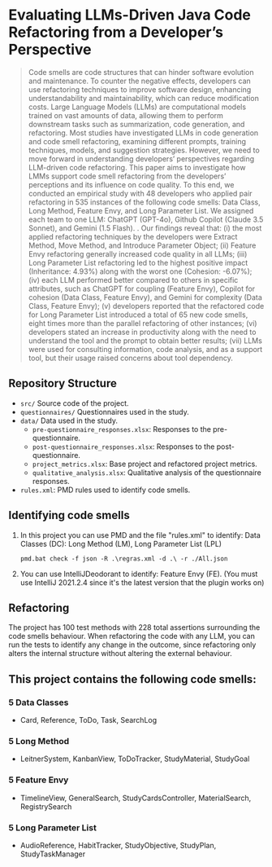 # Evaluating LLMs-Driven Java Code Refactoring from a Developer’s Perspective

> Code smells are code structures that can hinder software evolution and maintenance. To counter the negative effects, developers can use refactoring techniques to improve software design, enhancing understandability and maintainability, which can reduce modification costs. Large Language Models (LLMs) are computational models trained on vast amounts of data, allowing them to perform downstream tasks such as summarization, code generation, and refactoring. Most studies have investigated LLMs in code generation and code smell refactoring, examining different prompts, training techniques, models, and suggestion strategies. However, we need to move forward in understanding developers’ perspectives regarding LLM-driven code refactoring. This paper aims to investigate how LMMs support code smell refactoring from the developers’ perceptions and its influence on code quality. To this end, we conducted an empirical study with 48 developers who applied pair refactoring in 535 instances of the following code smells: Data Class, Long Method, Feature Envy, and Long Parameter List. We assigned each team to one LLM: ChatGPT (GPT-4o), Github Copilot (Claude 3.5 Sonnet), and Gemini (1.5 Flash). . Our findings reveal that: (i) the most applied refactoring techniques by the developers were Extract Method, Move Method, and Introduce Parameter Object; (ii) Feature Envy refactoring generally increased code quality in all LLMs; (iii) Long Parameter List refactoring led to the highest positive impact (Inheritance: 4.93%) along with the worst one (Cohesion: -6.07%); (iv) each LLM performed better compared to others in specific attributes, such as ChatGPT for coupling (Feature Envy), Copilot for cohesion (Data Class, Feature Envy), and Gemini for complexity (Data Class, Feature Envy); (v) developers reported that the refactored code for Long Parameter List introduced a total of 65 new code smells, eight times more than the parallel refactoring of other instances; (vi) developers stated an increase in productivity along with the need to understand the tool and the prompt to obtain better results; (vii) LLMs were used for consulting information, code analysis, and as a support tool, but their usage raised concerns about tool dependency.

## Repository Structure

- ``src/`` Source code of the project.
- ``questionnaires/`` Questionnaires used in the study.
- ``data/`` Data used in the study.
  - ``pre-questionnaire_responses.xlsx``: Responses to the pre-questionnaire.
  - ``post-questionnaire_responses.xlsx``: Responses to the post-questionnaire.
  - ``project_metrics.xlsx``: Base project and refactored project metrics.
  - ``qualitative_analysis.xlsx``: Qualitative analysis of the questionnaire responses.
- ``rules.xml``: PMD rules used to identify code smells.


## Identifying code smells

1. In this project you can use PMD and the file "rules.xml" to identify: Data Classes (DC): Long Method (LM), Long Parameter List (LPL)

    ``
     pmd.bat check -f json -R .\regras.xml -d .\ -r ./All.json
    ``
2. You can use IntelliJDeodorant to identify: Feature Envy (FE). (You must use IntelliJ 2021.2.4 since it's the latest version that the plugin works on)

## Refactoring

The project has 100 test methods with 228 total assertions surrounding the code smells behaviour.
When refactoring the code with any LLM, you can run the tests to identify any change in the outcome, since
refactoring only alters the internal structure without altering the external behaviour.


## This project contains the following code smells:

### 5 Data Classes
- Card, Reference, ToDo, Task, SearchLog

### 5 Long Method
- LeitnerSystem, KanbanView, ToDoTracker, StudyMaterial, StudyGoal

### 5 Feature Envy
- TimelineView, GeneralSearch, StudyCardsController, MaterialSearch, RegistrySearch

### 5 Long Parameter List
- AudioReference, HabitTracker, StudyObjective, StudyPlan, StudyTaskManager



